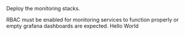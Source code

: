Deploy the monitoring stacks.

RBAC must be enabled for monitoring services to function properly or empty grafana dashboards are expected.
Hello World
